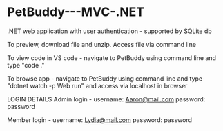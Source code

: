 # PetBuddy---MVC-.NET
.NET web application with user authentication - supported by SQLite db

To preview, download file and unzip. Access file via command line

To view code in VS code - navigate to PetBuddy using command line and type "code ."

To browse app - navigate to PetBuddy using command line and type "dotnet watch -p Web run" and access via localhost in browser



LOGIN DETAILS
Admin login - username: Aaron@mail.com password: password

Member login - username: Lydia@mail.com password: password

